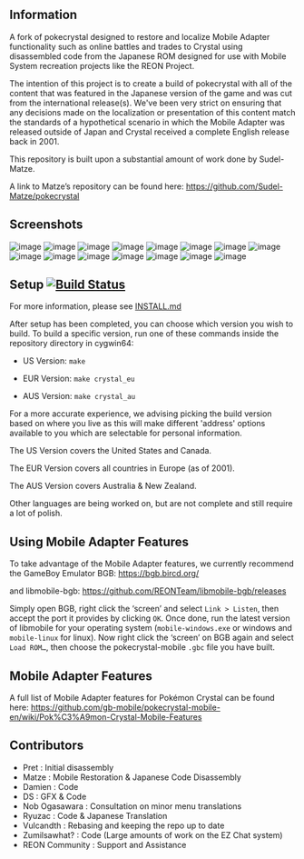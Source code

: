 ## Information 

A fork of pokecrystal designed to restore and localize Mobile Adapter functionality such as online battles and trades to Crystal using disassembled code from the Japanese ROM designed for use with Mobile System recreation projects like the REON Project.

The intention of this project is to create a build of pokecrystal with all of the content that was featured in the Japanese version of the game and was cut from the international release(s).
We've been very strict on ensuring that any decisions made on the localization or presentation of this content match the standards of a hypothetical scenario in which the Mobile Adapter was released outside of Japan and Crystal received a complete English release back in 2001.

This repository is built upon a substantial amount of work done by Sudel-Matze.

A link to Matze’s repository can be found here:
https://github.com/Sudel-Matze/pokecrystal

## Screenshots

![image](https://github.com/gb-mobile/pokecrystal-mobile-eng/assets/110418063/38f43741-10cb-44e3-adff-2a13f1c1a15c)
![image](https://github.com/gb-mobile/pokecrystal-mobile-eng/assets/110418063/2dcac8d6-9b58-47d6-9b0a-004d112267d0)
![image](https://github.com/gb-mobile/pokecrystal-mobile-eng/assets/110418063/ea64d517-1069-4cdb-a68d-3d657613d16e)
![image](https://github.com/gb-mobile/pokecrystal-mobile-eng/assets/110418063/5959587a-651b-4a45-9511-0977323aaa0a)
![image](https://github.com/gb-mobile/pokecrystal-mobile-eng/assets/110418063/42c3949c-ad17-4452-981d-5bb19647e022)
![image](https://github.com/gb-mobile/pokecrystal-mobile-eng/assets/110418063/a2753b55-920e-4ed9-bcc4-913655fdc87e)
![image](https://github.com/gb-mobile/pokecrystal-mobile-eng/assets/110418063/6c3f6fe9-9362-4f07-b5bf-f1ae785febf9)
![image](https://github.com/gb-mobile/pokecrystal-mobile-eng/assets/110418063/3f056306-7409-4c91-8c84-eb046ef6ba11)
![image](https://github.com/gb-mobile/pokecrystal-mobile-eng/assets/110418063/38033223-f67e-49d4-819a-5cb033bc69c4)
![image](https://github.com/gb-mobile/pokecrystal-mobile-eng/assets/110418063/4942f0e5-8599-4bfb-a149-b06d487d29c7)
![image](https://github.com/gb-mobile/pokecrystal-mobile-eng/assets/110418063/1349bf82-7668-4573-8dce-021792013571)
![image](https://github.com/gb-mobile/pokecrystal-mobile-eng/assets/110418063/46af69c9-da9f-4656-90e4-e46cc5aec4b2)
![image](https://github.com/gb-mobile/pokecrystal-mobile-eng/assets/110418063/040a1f18-441b-4bc7-819c-8fc7ef43f949)
![image](https://user-images.githubusercontent.com/110418063/196129175-eebdad9e-f4a0-44ae-8432-7aa538b3c722.png)
![image](https://github.com/gb-mobile/pokecrystal-mobile-eng/assets/110418063/bd6ae5da-1994-474a-a21e-4b03b837fff5)




## Setup [![Build Status][ci-badge]][ci]

For more information, please see [INSTALL.md](INSTALL.md)

After setup has been completed, you can choose which version you wish to build.
To build a specific version, run one of these commands inside the repository directory in cygwin64:

- US Version:   `make`

- EUR Version:	`make crystal_eu` 

- AUS Version:	`make crystal_au`

For a more accurate experience, we advising picking the build version based on where you live as this will make different 'address' options available to you which are selectable for personal information.

The US Version covers the United States and Canada.

The EUR Version covers all countries in Europe (as of 2001).

The AUS Version covers Australia & New Zealand.

Other languages are being worked on, but are not complete and still require a lot of polish.

## Using Mobile Adapter Features

To take advantage of the Mobile Adapter features, we currently recommend the GameBoy Emulator BGB:
https://bgb.bircd.org/

and libmobile-bgb:
https://github.com/REONTeam/libmobile-bgb/releases

Simply open BGB, right click the ‘screen’ and select `Link > Listen`, then accept the port it provides by clicking `OK`.
Once done, run the latest version of libmobile for your operating system (`mobile-windows.exe` or windows and `mobile-linux` for linux).
Now right click the ‘screen’ on BGB again and select `Load ROM…`, then choose the pokecrystal-mobile `.gbc` file you have built.

## Mobile Adapter Features

A full list of Mobile Adapter features for Pokémon Crystal can be found here:
https://github.com/gb-mobile/pokecrystal-mobile-en/wiki/Pok%C3%A9mon-Crystal-Mobile-Features

## Contributors

- Pret           : Initial disassembly
- Matze          : Mobile Restoration & Japanese Code Disassembly
- Damien         : Code
- DS             : GFX & Code
- Nob Ogasawara  : Consultation on minor menu translations
- Ryuzac         : Code & Japanese Translation
- Vulcandth      : Rebasing and keeping the repo up to date
- Zumilsawhat?   : Code (Large amounts of work on the EZ Chat system)
- REON Community : Support and Assistance

[ci]: https://github.com/pret/pokecrystal/actions
[ci-badge]: https://github.com/pret/pokecrystal/actions/workflows/main.yml/badge.svg
